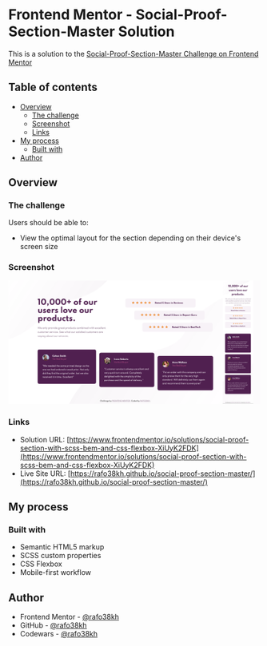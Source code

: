 # Frontend Mentor - Social-Proof-Section-Master Solution

This is a solution to the [Social-Proof-Section-Master Challenge on Frontend Mentor](https://www.frontendmentor.io/challenges/social-proof-section-6e0qTv_bA)

## Table of contents

- [Overview](#overview)
  - [The challenge](#the-challenge)
  - [Screenshot](#screenshot)
  - [Links](#links)
- [My process](#my-process)
  - [Built with](#built-with)
- [Author](#author)

## Overview

### The challenge

Users should be able to:

- View the optimal layout for the section depending on their device's screen size

### Screenshot

![screenshot](./images/screenshot.png)

### Links

- Solution URL: [https://www.frontendmentor.io/solutions/social-proof-section-with-scss-bem-and-css-flexbox-XiUyK2FDK](https://www.frontendmentor.io/solutions/social-proof-section-with-scss-bem-and-css-flexbox-XiUyK2FDK)
- Live Site URL: [https://rafo38kh.github.io/social-proof-section-master/](https://rafo38kh.github.io/social-proof-section-master/)

## My process

### Built with

- Semantic HTML5 markup
- SCSS custom properties
- CSS Flexbox
- Mobile-first workflow

## Author

- Frontend Mentor - [@rafo38kh](https://www.frontendmentor.io/profile/rafo38kh)
- GitHub - [@rafo38kh](https://github.com/rafo38kh)
- Codewars - [@rafo38kh](https://www.codewars.com/users/rafo38kh)
